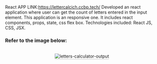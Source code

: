 React APP LINK:https://lettercalcich.ccbp.tech/
Developed an react application where user can get the count of letters entered in the input element.
This application is an responsive one.
It includes react components, props, state, css flex box.
Technologies included: React JS, CSS, JSX.



### Refer to the image below:

<br/>
<div style="text-align: center;">
<img src="https://assets.ccbp.in/frontend/content/react-js/letters-calculator-output-v2.gif" alt="letters-calculator-output" style="max-width:70%;box-shadow:0 2.8px 2.2px rgba(0, 0, 0, 0.12)">
</div>
<br/>

